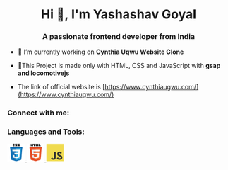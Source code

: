 <h1 align="center">Hi 👋, I'm Yashashav Goyal</h1>
<h3 align="center">A passionate frontend developer from India</h3>

- 🔭 I’m currently working on **Cynthia Uqwu Website Clone**

- 🌱This Project is made only with HTML, CSS and JavaScript with **gsap and locomotivejs**

- The link of official website is [https://www.cynthiaugwu.com/](https://www.cynthiaugwu.com/)

<h3 align="left">Connect with me:</h3>
<p align="left">
</p>

<h3 align="left">Languages and Tools:</h3>
<p align="left"> <a href="https://www.w3schools.com/css/" target="_blank" rel="noreferrer"> <img src="https://raw.githubusercontent.com/devicons/devicon/master/icons/css3/css3-original-wordmark.svg" alt="css3" width="40" height="40"/> </a> <a href="https://www.w3.org/html/" target="_blank" rel="noreferrer"> <img src="https://raw.githubusercontent.com/devicons/devicon/master/icons/html5/html5-original-wordmark.svg" alt="html5" width="40" height="40"/> </a> <a href="https://developer.mozilla.org/en-US/docs/Web/JavaScript" target="_blank" rel="noreferrer"> <img src="https://raw.githubusercontent.com/devicons/devicon/master/icons/javascript/javascript-original.svg" alt="javascript" width="40" height="40"/> </a> </p>
